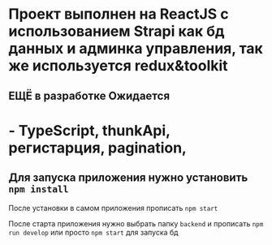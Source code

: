 # Проект выполнен на ReactJS с использованием Strapi как бд данных и админка управления, так же используется redux&toolkit
## ЕЩЁ в разработке Ожидается
# - TypeScript, thunkApi, регистарция, pagination, 

## Для запуска приложения нужно установить `npm install`

После установки в самом приложения прописать `npm start` 

После старта приложения нужно выбрать папку `backend` и прописать `npm run develop` или просто `npm start` для запуска бд 

